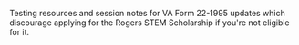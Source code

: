 Testing resources and session notes for VA Form 22-1995 updates which discourage applying for the Rogers STEM Scholarship if you're not eligible for it. 
